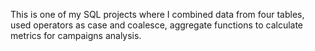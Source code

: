 This is one of my SQL projects where I combined data from four tables, used operators as case and coalesce, aggregate functions to calculate metrics for campaigns analysis.

